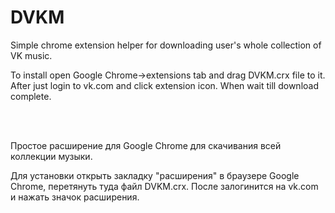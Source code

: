 # DVKM
Simple chrome extension helper for downloading user's whole collection of VK music.

To install open Google Chrome->extensions tab and drag DVKM.crx file to it. 
After just login to vk.com and click extension icon. When wait till download complete.

<br>
<br>


Простое расширение для Google Chrome для скачивания всей коллекции музыки.

Для установки открыть закладку "расширения" в браузере Google Chrome, перетянуть туда файл DVKM.crx.
После залогинится на vk.com и нажать значок расширения.
